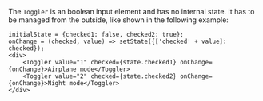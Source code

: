 The `Toggler` is an boolean input element and has no internal state. It has to be managed from the outside,
like shown in the following example:

```
initialState = {checked1: false, checked2: true};
onChange = (checked, value) => setState({['checked' + value]: checked});
<div>
    <Toggler value="1" checked={state.checked1} onChange={onChange}>Airplane mode</Toggler>
    <Toggler value="2" checked={state.checked2} onChange={onChange}>Night mode</Toggler>
</div>
```
